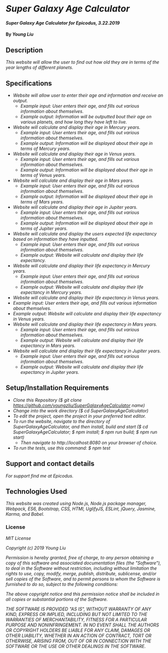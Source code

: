 # _Super Galaxy Age Calculator_

#### _Super Galaxy Age Calculator for Epicodus, 3.22.2019_

#### By _**Young Liu**_

## Description

_This website will allow the user to find out how old they are in terms of the year lengths of different planets._

## Specifications

* _Website will allow user to enter their age and information and receive an output._
  * _Example input: User enters their age, and fills out various information about themselves._
  * _Example output: Information will be outputted bout their age on various planets, and how long they have left to live._
* _Website will calculate and display their age in Mercury years._
  * _Example input: User enters their age, and fills out various information about themselves._
  * _Example output: Information will be displayed about their age in terms of Mercury years._
* _Website will calculate and display their age in Venus years._
  * _Example input: User enters their age, and fills out various information about themselves._
  * _Example output: Information will be displayed about their age in terms of Venus years._
* _Website will calculate and display their age in Mars years._
  * _Example input: User enters their age, and fills out various information about themselves._
  * _Example output: Information will be displayed about their age in terms of Mars years._
* _Website will calculate and display their age in Jupiter years._
  * _Example input: User enters their age, and fills out various information about themselves._
  * _Example output: Information will be displayed about their age in terms of Jupiter years._
* _Website will calculate and display the users expected life expectancy based on information they have inputted._
  * _Example input: User enters their age, and fills out various information about themselves._
  * _Example output: Website will calculate and display their life expectancy._
* _Website will calculate and display their life expectancy in Mercury years._
  * _Example input: User enters their age, and fills out various information about themselves._
  * _Example output: Website will calculate and display their life expectancy in Mercury years._
* _Website will calculate and display their life expectancy in Venus years._
* _Example input: User enters their age, and fills out various information about themselves._
* _Example output: Website will calculate and display their life expectancy in Venus years._
* _Website will calculate and display their life expectancy in Mars years._
  * _Example input: User enters their age, and fills out various information about themselves._
  * _Example output: Website will calculate and display their life expectancy in Mars years._
* _Website will calculate and display their life expectancy in Jupiter years._
  * _Example input: User enters their age, and fills out various information about themselves._
  * _Example output: Website will calculate and display their life expectancy in Jupiter years._


## Setup/Installation Requirements

* _Clone this Repository ($ git clone https://github.com/youngzliu/SuperGalaxyAgeCalculator name)_
* _Change into the work directory ($ cd SuperGalaxyAgeCalculator)_
* _To edit the project, open the project in your preferred text editor._
* _To run the website, navigate to the directory of SuperGalaxyAgeCalculator, and then install, build and start ($ cd SuperGalaxyAgeCalculator;
  $ npm install; $ npm run build; $ npm run start)_
  * _Then navigate to http://localhost:8080 on your browser of choice._
* _To run the tests, use this command: $ npm test_

## Support and contact details

_For support find me at Epicodus._

## Technologies Used

_This website was created using Node.js, Node.js package manager, Webpack, ES6, Bootstrap, CSS, HTMl, UglifyJS, ESLint, jQuery, Jasmine, Karma, and Babel._

### License

*MIT License*

*Copyright (c) 2019 Young Liu*

*Permission is hereby granted, free of charge, to any person obtaining a copy of this software and associated documentation files (the "Software"), to deal in the Software without restriction, including without limitation the rights to use, copy, modify, merge, publish, distribute, sublicense, and/or sell copies of the Software, and to permit persons to whom the Software is furnished to do so, subject to the following conditions:*

*The above copyright notice and this permission notice shall be included in all copies or substantial portions of the Software.*

*THE SOFTWARE IS PROVIDED "AS IS", WITHOUT WARRANTY OF ANY KIND, EXPRESS OR IMPLIED, INCLUDING BUT NOT LIMITED TO THE WARRANTIES OF MERCHANTABILITY, FITNESS FOR A PARTICULAR PURPOSE AND NONINFRINGEMENT. IN NO EVENT SHALL THE AUTHORS OR COPYRIGHT HOLDERS BE LIABLE FOR ANY CLAIM, DAMAGES OR OTHER LIABILITY, WHETHER IN AN ACTION OF CONTRACT, TORT OR OTHERWISE, ARISING FROM, OUT OF OR IN CONNECTION WITH THE SOFTWARE OR THE USE OR OTHER DEALINGS IN THE SOFTWARE.*
